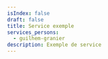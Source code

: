 ```yaml
---
isIndex: false
draft: false
title: Service exemple
services_persons:
  - guilhem-granier
description: Exemple de service
---
```


